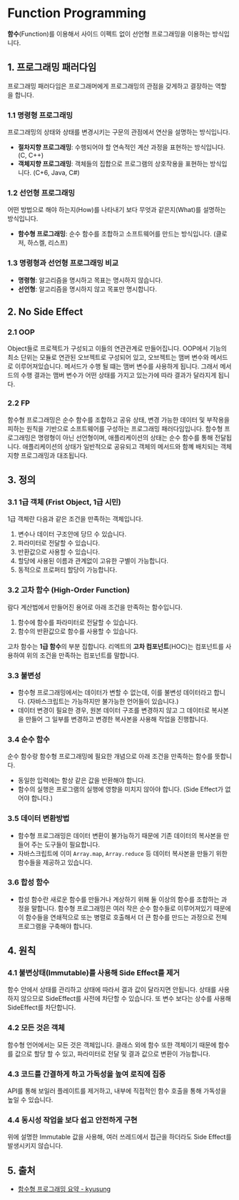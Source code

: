 # Function Programming

**함수**(Function)를 이용해서 사이드 이펙트 없이 선언형 프로그래밍을 이용하는 방식입니다.

## 1. 프로그래밍 패러다임

프로그래밍 패러다임은 프로그래머에게 프로그래밍의 관점을 갖게하고 결장하는 역할을 합니다.

### 1.1 명령형 프로그래밍

프로그래밍의 상태와 상태를 변경시키는 구문의 관점에서 연산을 설명하는 방식입니다.

- **절차지향 프로그래밍**: 수행되어야 할 연속적인 계산 과정을 표현하는 방식입니다. (C, C++)
- **객체지향 프로그래밍**: 객체들의 집합으로 프로그램의 상호작용을 표현하는 방식입니다. (C+6, Java, C#)

### 1.2 선언형 프로그래밍

어떤 방법으로 해야 하는지(How)를 나타내기 보다 무엇과 같은지(What)를 설명하는 방식입니다.

- **함수형 프로그래밍**: 순수 함수를 조합하고 소프트웨어를 만드는 방식입니다. (클로저, 하스켈, 리스프)

### 1.3 명령형과 선언형 프로그래밍 비교

- **명령형**: 알고리즘을 명시하고 목표는 명시하지 않습니다.
- **선언형**: 알고리즘을 명시하지 않고 목표만 명시합니다.

## 2. No Side Effect

### 2.1 OOP

Object들로 프로젝트가 구성되고 이들의 연관관계로 만들어집니다. OOP에서 기능의 최소 단위는 모듈로 연관된 오브젝트로 구성되어 있고, 오브젝트는 맴버 변수와 메서드로 이루어져있습니다. 메서드가 수행 될 떄는 맴버 변수를 사용하게 됩니다. 그래서 메서드의 수행 결과는 맴버 변수가 어떤 상태를 가지고 있는가에 따라 결과가 달라지게 됩니다.

### 2.2 FP

함수형 프로그래밍은 순수 함수를 조합하고 공유 상태, 변경 가능한 데이터 및 부작용을 피하는 원칙을 기반으로 소프트웨어를 구성하는 프로그래밍 패러다임입니다. 함수형 프로그래밍은 명령형이 아닌 선언형이며, 애플리케이션의 상태는 순수 함수를 통해 전달됩니다. 애플리케이션의 상태가 일반적으로 공유되고 객체의 메서드와 함꼐 배치되는 객체 지향 프로그래밍과 대조됩니다.

## 3. 정의

### 3.1 1급 객체 (Frist Object, 1급 시민)

1급 객체란 다음과 같은 조건을 만족하는 객체입니다.

1. 변수나 데이터 구조안에 당므 수 있습니다.
2. 파라미터로 전달할 수 있습니다.
3. 반환값으로 사용할 수 있습니다.
4. 할당에 사용된 이름과 관계없이 고유한 구별이 가능합니다.
5. 동적으로 프로퍼티 할당이 가능합니다.

### 3.2 고차 함수 (High-Order Function)

람다 계산법에서 만들어진 용어로 아래 조건을 만족하는 함수입니다.

1. 함수에 함수를 파라미터로 전달할 수 있습니다.
2. 함수의 반환값으로 함수를 사용할 수 있습니다.

고차 함수는 **1급 함수**의 부분 집합니다. 리엑트의 **고차 컴포넌트**(HOC)는 컴포넌트를 사용하여 위의 조건을 만족하는 컴포넌트를 말합니다.

### 3.3 불변성

- 함수형 프로그래밍에서는 데이터가 변할 수 없는데, 이를 불변성 데이터라고 합니다. (자바스크립트는 가능하지만 불가능한 언어들이 있습니다.)
- 데이터 변경이 필요한 경우, 원본 데이터 구조를 변경하지 않고 그 데이터로 복사본을 만들어 그 일부를 변경하고 변경한 복사본을 사용해 작업을 진행합니다.

### 3.4 순수 함수

순수 함수랑 함수형 프로그래밍에 필요한 개념으로 아래 조건을 만족하는 함수를 뜻합니다.

- 동일한 입력에는 함상 같은 값을 반환해야 합니다.
- 함수의 실행은 프로그램의 실행에 영향을 미치지 않아야 합니다. (Side Effect가 없어야 합니다.)

### 3.5 데이터 변환방법

- 함수형 프로그래밍은 데이터 변환이 불가능하기 때문에 기존 데이터의 복사본을 만들어 주는 도구들이 필요합니다.
- 자바스크립트에 이미 `Array.map`, `Array.reduce` 등 데이터 복사본을 만들기 위한 함수들을 제공하고 있습니다.

### 3.6 합성 함수

- 합성 함수란 새로운 함수를 만들거나 계상하기 위해 둘 이상의 함수를 조합하는 과정을 말합니다. 함수형 프로그래밍은 여러 작은 순수 함수들로 이루어져있기 때문에 이 함수들을 연쇄적으로 또는 병렬로 호출해서 더 큰 함수를 만드는 과정으로 전체 프로그램을 구축해야 합니다.

## 4. 원칙

### 4.1 불변상태(Immutable)를 사용해 Side Effect를 제거

함수 안에서 상태를 관리하고 상태에 따라서 결과 값이 달라지면 안됩니다. 상태를 사용하지 않으므로 SideEffect를 사전에 차단할 수 있습니다. 또 변수 보다는 상수를 사용해 SideEffect를 차단합니다.

### 4.2 모든 것은 객체

함수형 언어에서는 모든 것은 객체입니다. 클래스 외에 함수 또한 객체이기 때문에 함수를 값으로 할당 할 수 있고, 파라미터로 전달 및 결과 값으로 변환이 가능합니다.

### 4.3 코드를 간결하게 하고 가독성을 높여 로직에 집중

API를 통해 보일러 플레이트를 제거하고, 내부에 직접적인 함수 호출을 통해 가독성을 높일 수 있습니다.

### 4.4 동시성 작업을 보다 쉽고 안전하게 구현

위에 설명한 Immutable 값을 사용해, 여러 쓰레드에서 접근을 하더라도 Side Effect를 발생시키지 않습니다.

## 5. 출처

- [함수형 프로그래밍 요약 - kyusung](https://velog.io/@kyusung/%ED%95%A8%EC%88%98%ED%98%95-%ED%94%84%EB%A1%9C%EA%B7%B8%EB%9E%98%EB%B0%8D-%EC%9A%94%EC%95%BD)
